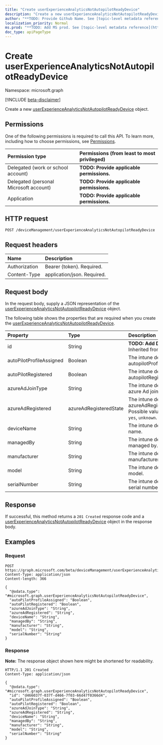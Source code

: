 ```yaml
---
title: "Create userExperienceAnalyticsNotAutopilotReadyDevice"
description: "Create a new userExperienceAnalyticsNotAutopilotReadyDevice object."
author: "**TODO: Provide Github Name. See [topic-level metadata reference](https://msgo.azurewebsites.net/add/document/guidelines/metadata.html#topic-level-metadata)**"
localization_priority: Normal
ms.prod: "**TODO: Add MS prod. See [topic-level metadata reference](https://msgo.azurewebsites.net/add/document/guidelines/metadata.html#topic-level-metadata)**"
doc_type: apiPageType
---
```


# Create userExperienceAnalyticsNotAutopilotReadyDevice
Namespace: microsoft.graph

[!INCLUDE [beta-disclaimer](../../includes/beta-disclaimer.md)]

Create a new [userExperienceAnalyticsNotAutopilotReadyDevice](../resources/userexperienceanalyticsnotautopilotreadydevice.md) object.

## Permissions
One of the following permissions is required to call this API. To learn more, including how to choose permissions, see [Permissions](/graph/permissions-reference).

|Permission type|Permissions (from least to most privileged)|
|:---|:---|
|Delegated (work or school account)|**TODO: Provide applicable permissions.**|
|Delegated (personal Microsoft account)|**TODO: Provide applicable permissions.**|
|Application|**TODO: Provide applicable permissions.**|

## HTTP request

<!-- {
  "blockType": "ignored"
}
-->
``` http
POST /deviceManagement/userExperienceAnalyticsNotAutopilotReadyDevice
```

## Request headers
|Name|Description|
|:---|:---|
|Authorization|Bearer {token}. Required.|
|Content-Type|application/json. Required.|

## Request body
In the request body, supply a JSON representation of the [userExperienceAnalyticsNotAutopilotReadyDevice](../resources/userexperienceanalyticsnotautopilotreadydevice.md) object.

The following table shows the properties that are required when you create the [userExperienceAnalyticsNotAutopilotReadyDevice](../resources/userexperienceanalyticsnotautopilotreadydevice.md).

|Property|Type|Description|
|:---|:---|:---|
|id|String|**TODO: Add Description** Inherited from [entity](../resources/entity.md)|
|autoPilotProfileAssigned|Boolean|The intune device's autopilotProfileAssigned.|
|autoPilotRegistered|Boolean|The intune device's autopilotRegistered.|
|azureAdJoinType|String|The intune device's azure Ad joinType.|
|azureAdRegistered|azureAdRegisteredState|The intune device's azureAdRegistered. Possible values are: `no`, `yes`, `unknown`.|
|deviceName|String|The intune device's name.|
|managedBy|String|The intune device's managed by.|
|manufacturer|String|The intune device's manufacturer.|
|model|String|The intune device's model.|
|serialNumber|String|The intune device's serial number.|



## Response

If successful, this method returns a `201 Created` response code and a [userExperienceAnalyticsNotAutopilotReadyDevice](../resources/userexperienceanalyticsnotautopilotreadydevice.md) object in the response body.

## Examples

### Request
<!-- {
  "blockType": "request",
  "name": "create_userexperienceanalyticsnotautopilotreadydevice_from_"
}
-->
``` http
POST https://graph.microsoft.com/beta/deviceManagement/userExperienceAnalyticsNotAutopilotReadyDevice
Content-Type: application/json
Content-length: 366

{
  "@odata.type": "#microsoft.graph.userExperienceAnalyticsNotAutopilotReadyDevice",
  "autoPilotProfileAssigned": "Boolean",
  "autoPilotRegistered": "Boolean",
  "azureAdJoinType": "String",
  "azureAdRegistered": "String",
  "deviceName": "String",
  "managedBy": "String",
  "manufacturer": "String",
  "model": "String",
  "serialNumber": "String"
}
```


### Response
**Note:** The response object shown here might be shortened for readability.
<!-- {
  "blockType": "response",
  "truncated": true,
  "@odata.type": "microsoft.graph.userExperienceAnalyticsNotAutopilotReadyDevice"
}
-->
``` http
HTTP/1.1 201 Created
Content-Type: application/json

{
  "@odata.type": "#microsoft.graph.userExperienceAnalyticsNotAutopilotReadyDevice",
  "id": "d466037f-037f-d466-7f03-66d47f0366d4",
  "autoPilotProfileAssigned": "Boolean",
  "autoPilotRegistered": "Boolean",
  "azureAdJoinType": "String",
  "azureAdRegistered": "String",
  "deviceName": "String",
  "managedBy": "String",
  "manufacturer": "String",
  "model": "String",
  "serialNumber": "String"
}
```

